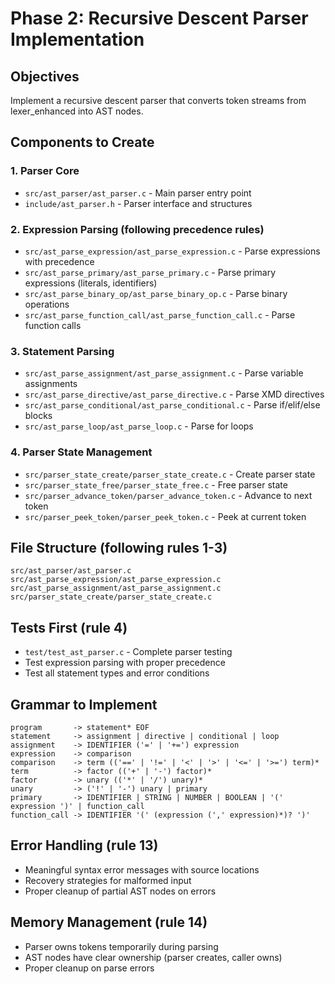 # Phase 2: Recursive Descent Parser Implementation

## Objectives
Implement a recursive descent parser that converts token streams from lexer_enhanced into AST nodes.

## Components to Create

### 1. Parser Core
- `src/ast_parser/ast_parser.c` - Main parser entry point
- `include/ast_parser.h` - Parser interface and structures

### 2. Expression Parsing (following precedence rules)
- `src/ast_parse_expression/ast_parse_expression.c` - Parse expressions with precedence
- `src/ast_parse_primary/ast_parse_primary.c` - Parse primary expressions (literals, identifiers)
- `src/ast_parse_binary_op/ast_parse_binary_op.c` - Parse binary operations
- `src/ast_parse_function_call/ast_parse_function_call.c` - Parse function calls

### 3. Statement Parsing  
- `src/ast_parse_assignment/ast_parse_assignment.c` - Parse variable assignments
- `src/ast_parse_directive/ast_parse_directive.c` - Parse XMD directives
- `src/ast_parse_conditional/ast_parse_conditional.c` - Parse if/elif/else blocks
- `src/ast_parse_loop/ast_parse_loop.c` - Parse for loops

### 4. Parser State Management
- `src/parser_state_create/parser_state_create.c` - Create parser state
- `src/parser_state_free/parser_state_free.c` - Free parser state
- `src/parser_advance_token/parser_advance_token.c` - Advance to next token
- `src/parser_peek_token/parser_peek_token.c` - Peek at current token

## File Structure (following rules 1-3)
```
src/ast_parser/ast_parser.c
src/ast_parse_expression/ast_parse_expression.c
src/ast_parse_assignment/ast_parse_assignment.c
src/parser_state_create/parser_state_create.c
```

## Tests First (rule 4)
- `test/test_ast_parser.c` - Complete parser testing
- Test expression parsing with proper precedence
- Test all statement types and error conditions

## Grammar to Implement
```
program       -> statement* EOF
statement     -> assignment | directive | conditional | loop
assignment    -> IDENTIFIER ('=' | '+=') expression
expression    -> comparison
comparison    -> term (('==' | '!=' | '<' | '>' | '<=' | '>=') term)*
term          -> factor (('+' | '-') factor)*
factor        -> unary (('*' | '/') unary)*
unary         -> ('!' | '-') unary | primary
primary       -> IDENTIFIER | STRING | NUMBER | BOOLEAN | '(' expression ')' | function_call
function_call -> IDENTIFIER '(' (expression (',' expression)*)? ')'
```

## Error Handling (rule 13)
- Meaningful syntax error messages with source locations
- Recovery strategies for malformed input
- Proper cleanup of partial AST nodes on errors

## Memory Management (rule 14)
- Parser owns tokens temporarily during parsing
- AST nodes have clear ownership (parser creates, caller owns)
- Proper cleanup on parse errors
